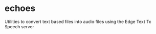 # echoes
Utilities to convert text based files into audio files using the Edge Text To Speech server
